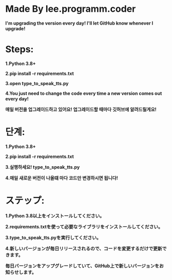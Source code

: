 # Made By lee.programm.coder

**I'm upgrading the version every day! I'll let GitHub know whenever I upgrade!**

# Steps:

  **1.Python 3.8+**
  
  **2.pip install -r requirements.txt**

  **3.open type_to_speak_tts.py**
  
  **4.You just need to change the code every time a new version comes out every day!**
  

**매일 버전을 업그레이드하고 있어요! 업그레이드할 때마다 깃허브에 알려드릴게요!**
# 단계:

  **1.Python 3.8+**
  
  **2.pip install -r requirements.txt**
  
  **3.실행하세요! type_to_speak_tts.py**
  
  **4.매일 새로운 버전이 나올떄 마다 코드만 변경하시면 됩니다!**

# ステップ:
  **1.Python 3.8以上をインストールしてください。**
  
  **2.requirements.txtを使って必要なライブラリをインストールしてください。**
  
  **3.type_to_speak_tts.pyを実行してください。**
  
  **4.新しいバージョンが毎日リリースされるので、コードを変更するだけで更新できます。**

**毎日バージョンをアップグレードしていて、GitHub上で新しいバージョンをお知らせします。**
